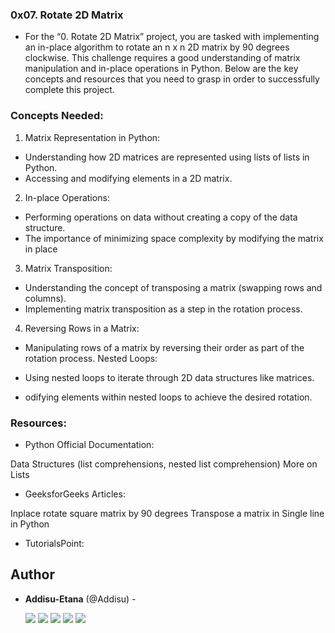 ### 0x07. Rotate 2D Matrix

- For the “0. Rotate 2D Matrix” project, you are tasked with implementing an in-place algorithm to rotate an n x n 2D matrix by 90 degrees clockwise. This challenge requires a good understanding of matrix manipulation and in-place operations in Python. Below are the key concepts and resources that you need to grasp in order to successfully complete this project.

### Concepts Needed:

 1. Matrix Representation in Python:

 - Understanding how 2D matrices are represented using lists of lists in Python.
 - Accessing and modifying elements in a 2D matrix.

 2. In-place Operations:

 - Performing operations on data without creating a copy of the data structure.
 - The importance of minimizing space complexity by modifying the matrix in place

  3. Matrix Transposition:

  - Understanding the concept of transposing a matrix (swapping rows and columns).
  - Implementing matrix transposition as a step in the rotation process.

  4. Reversing Rows in a Matrix:

  - Manipulating rows of a matrix by reversing their order as part of the rotation process.
Nested Loops:

   - Using nested loops to iterate through 2D data structures like matrices.
   - odifying elements within nested loops to achieve the desired rotation.

### Resources:

 - Python Official Documentation:

Data Structures (list comprehensions, nested list comprehension)
More on Lists

 - GeeksforGeeks Articles:

Inplace rotate square matrix by 90 degrees
Transpose a matrix in Single line in Python

 - TutorialsPoint:

 ## Author

- **Addisu-Etana** (@Addisu) -

  [<img src="https://img.shields.io/badge/Twitter-1DA1F2.svg?&style=plastic&logo=twitter&logoColor=white"/>](https://x.com/addisu_etana)
  [<img src="https://img.shields.io/badge/Linkedin-0A66C2.svg?&style=plastic&logo=linkedin&logoColor=white"/>](https://www.linkedin.com/in/addisu-etana-117258252/)
  [<img src="https://img.shields.io/badge/GitHub-181717.svg?&style=plastic&logo=github&logoColor=white"/>](https://github.com/Addisu-Etana)
  [<img src="https://img.shields.io/badge/Facebook-blue">](https://www.facebook.com/addisuzola)
  [<img src="https://img.shields.io/badge/Telegram-Blue">](https://www.t.me/addisuzola)
